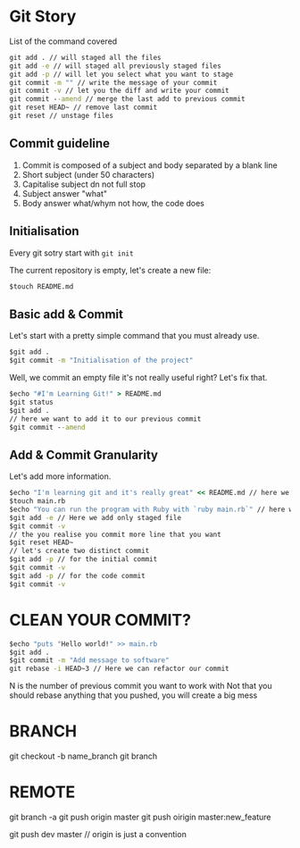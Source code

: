 # Git Story
List of the command covered
``` cmd
git add . // will staged all the files
git add -e // will staged all previously staged files
git add -p // will let you select what you want to stage
git commit -m "" // write the message of your commit
git commit -v // let you the diff and write your commit
git commit --amend // merge the last add to previous commit
git reset HEAD~ // remove last commit
git reset // unstage files
```

## Commit guideline
1. Commit is composed of a subject and body separated by a blank line
2. Short subject (under 50 characters)
3. Capitalise subject dn not full stop
4. Subject answer "what"
5. Body answer what/whym not how, the code does

## Initialisation
Every git sotry start with `git init`

The current repository is empty, let's create a new file:

``` cmd
$touch README.md
```

## Basic add & Commit
Let's start with a pretty simple command that you must already use.

``` cmd
$git add .
$git commit -m "Initialisation of the project"
```

Well, we commit an empty file it's not really useful right? Let's fix that.

``` cmd
$echo "#I'm Learning Git!" > README.md
$git status
$git add .
// here we want to add it to our previous commit
$git commit --amend
```

## Add & Commit Granularity
Let's add more information.

``` cmd
$echo "I'm learning git and it's really great" << README.md // here we add a new line
$touch main.rb
$echo "You can run the program with Ruby with `ruby main.rb`" // here we add a new line
$git add -e // Here we add only staged file
$git commit -v
// the you realise you commit more line that you want
$git reset HEAD~
// let's create two distinct commit
$git add -p // for the initial commit
$git commit -v
$git add -p // for the code commit
$git commit -v
```

# CLEAN YOUR COMMIT?
``` cmd
$echo "puts "Hello world!" >> main.rb
$git add .
$git commit -m "Add message to software"
git rebase -i HEAD~3 // Here we can refactor our commit
```
N is the number of previous commit you want to work with
Not that you should rebase anything that you pushed, you will create a big mess

# BRANCH
git checkout -b name_branch
git branch

# REMOTE
git branch -a
git push origin master
git push oirigin master:new_feature

git push dev master // origin is just a convention
